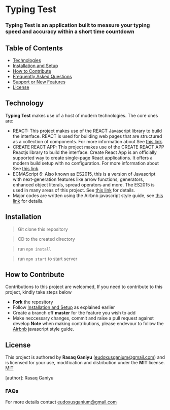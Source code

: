 # Typing Test

### Typing Test is an application built to measure your typing speed and accuracy within a short time countdown

## Table of Contents

- [Technologies](#technology)
- [Installation and Setup](#installation)
- [How to Contribute](#how-to-contribute)
- [Frequently Asked Questions](#faqs)
- [Support or New Features](#support-or-new-features)
- [License](#license)

## Technology

**Typing Test** makes use of a host of modern technologies. The core ones are:

- REACT: This project makes use of the REACT Javascript library to build the interface. REACT is used for building web pages that are structured as a collection of components. For more information about See [this link](https://facebook.github.io/react/).
- CREATE REACT APP: This project makes use of the CREATE REACT APP Reactjs library to build the interface. Create React App is an officially supported way to create single-page React applications. It offers a modern build setup with no configuration. For more information about See [this link](https://reactjs.org/docs/create-a-new-react-app.html).
- ECMAScript 6: Also known as ES2015, this is a version of Javascript with
  next-generation features like arrow functions, generators, enhanced object literals,
  spread operators and more. The ES2015 is used in many areas of this project. See [this link](https://en.wikipedia.org/wiki/ECMAScript) for details.
- Major codes are written using the Airbnb javascript style guide, see [this link](https://github.com/airbnb/javascript) for details.

## Installation

> Git clone this repository

> CD to the created directory

> run `npm install`

> run `npm start` to start server

## How to Contribute

Contributions to this project are welcomed, If you need to contribute to this project, kindly take steps below

- **Fork** the repository
- Follow [Installation and Setup](#installation) as explained earlier
- Create a branch off **master** for the feature you wish to add
- Make neccessary changes, commit and raise a pull request against develop
  **Note** when making contributions, please endevour to follow the [Airbnb](https://github.com/airbnb/javascript) javascript style guide.

## License

This project is authored by **Rasaq Ganiyu** (eudoxusganium@gmail.com) and is licensed for your use, modification and distribution under the **MIT** license.
[MIT][license]

<!-- Definitions -->

[license]: LICENSE

[author]: Rasaq Ganiyu

### FAQs

For more details contact eudoxusganium@gmail.com
